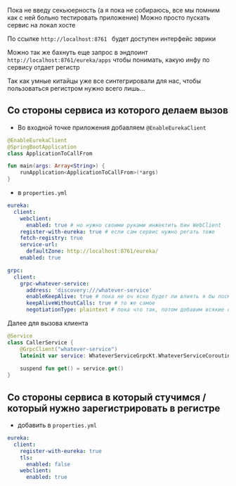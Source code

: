 Пока не введу секьюерность (а я пока не собираюсь, все мы помним как с ней больно тестировать приложение)
Можно просто пускать сервис на локал хосте

По ссылке 
`
http://localhost:8761 
`
будет доступен интерфейс эврики 

Можно так же бахнуть еще запрос в эндпоинт `http://localhost:8761/eureka/apps` чтобы понимать, какую инфу по сервису отдает регистр


Так как умные китайцы уже все синтегрировали для нас, чтобы пользоваться регистром нужно всего лишь...

## Со стороны сервиса из которого делаем вызов 

- Во входной точке приложения добавляем `@EnableEurekaClient`
```kt
@EnableEurekaClient
@SpringBootApplication
class ApplicationToCallFrom

fun main(args: Array<String>) {
    runApplication<ApplicationToCallFrom>(*args)
}
```

- в `properties.yml`
```yaml
eureka:
  client:
    webclient:
      enabled: true # но нужно своими руками инжектить бин WebClient
    register-with-eureka: true # если сам сервис нужно регать тоже
    fetch-registry: true
    service-url:
      defaultZone: http://localhost:8761/eureka/
    enabled: true

grpc:
  client:
    grpc-whatever-service:
      address: 'discovery:///whatever-service'
      enableKeepAlive: true # пока не оч ясно будет ли влиять я бы посмотрел
      keepAliveWithoutCalls: true # то же самое
      negotiationType: plaintext # пока что так, потом добавим всякие сертификаты
```

Далее для вызова клиента 

```kt
@Service
class CallerService {
    @GrpcClient("whatever-service") 
    lateinit var service: WhateverServiceGrpcKt.WhateverServiceCoroutineStub 
    
    suspend fun get() = service.get() 
}
```

## Со стороны сервиса в который стучимся / который нужно зарегистрировать в регистре
- добавить в `properties.yml` 
```yaml
eureka:
  client:
    register-with-eureka: true
    tls:
      enabled: false
    webclient:
      enabled: true
```